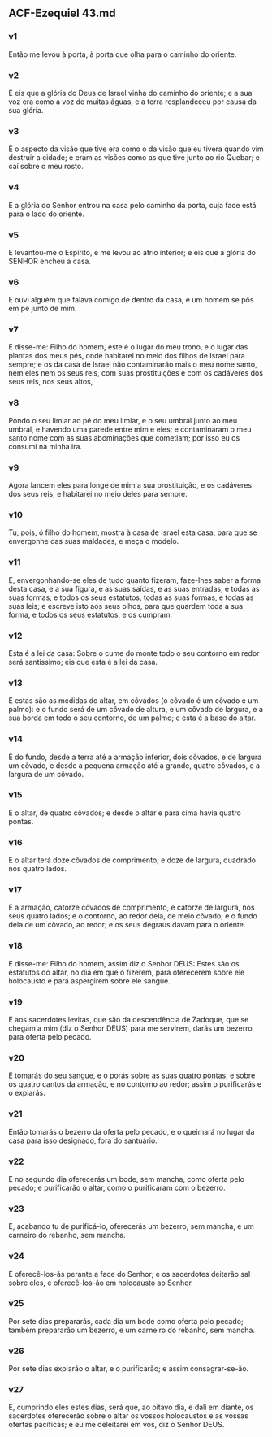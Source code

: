 ## ACF-Ezequiel 43.md
### v1
 Então me levou à porta, à porta que olha para o caminho do oriente.
### v2
 E eis que a glória do Deus de Israel vinha do caminho do oriente; e a sua voz era como a voz de muitas águas, e a terra resplandeceu por causa da sua glória.
### v3
 E o aspecto da visão que tive era como o da visão que eu tivera quando vim destruir a cidade; e eram as visões como as que tive junto ao rio Quebar; e caí sobre o meu rosto.
### v4
 E a glória do Senhor entrou na casa pelo caminho da porta, cuja face está para o lado do oriente.
### v5
 E levantou-me o Espírito, e me levou ao átrio interior; e eis que a glória do SENHOR encheu a casa.
### v6
 E ouvi alguém que falava comigo de dentro da casa, e um homem se pôs em pé junto de mim.
### v7
 E disse-me: Filho do homem, este é o lugar do meu trono, e o lugar das plantas dos meus pés, onde habitarei no meio dos filhos de Israel para sempre; e os da casa de Israel não contaminarão mais o meu nome santo, nem eles nem os seus reis, com suas prostituições e com os cadáveres dos seus reis, nos seus altos,
### v8
 Pondo o seu limiar ao pé do meu limiar, e o seu umbral junto ao meu umbral, e havendo uma parede entre mim e eles; e contaminaram o meu santo nome com as suas abominações que cometiam; por isso eu os consumi na minha ira.
### v9
 Agora lancem eles para longe de mim a sua prostituição, e os cadáveres dos seus reis, e habitarei no meio deles para sempre.
### v10
 Tu, pois, ó filho do homem, mostra à casa de Israel esta casa, para que se envergonhe das suas maldades, e meça o modelo.
### v11
 E, envergonhando-se eles de tudo quanto fizeram, faze-lhes saber a forma desta casa, e a sua figura, e as suas saídas, e as suas entradas, e todas as suas formas, e todos os seus estatutos, todas as suas formas, e todas as suas leis; e escreve isto aos seus olhos, para que guardem toda a sua forma, e todos os seus estatutos, e os cumpram.
### v12
 Esta é a lei da casa: Sobre o cume do monte todo o seu contorno em redor será santíssimo; eis que esta é a lei da casa.
### v13
 E estas são as medidas do altar, em côvados (o côvado é um côvado e um palmo): e o fundo será de um côvado de altura, e um côvado de largura, e a sua borda em todo o seu contorno, de um palmo; e esta é a base do altar.
### v14
 E do fundo, desde a terra até a armação inferior, dois côvados, e de largura um côvado, e desde a pequena armação até a grande, quatro côvados, e a largura de um côvado.
### v15
 E o altar, de quatro côvados; e desde o altar e para cima havia quatro pontas.
### v16
 E o altar terá doze côvados de comprimento, e doze de largura, quadrado nos quatro lados.
### v17
 E a armação, catorze côvados de comprimento, e catorze de largura, nos seus quatro lados; e o contorno, ao redor dela, de meio côvado, e o fundo dela de um côvado, ao redor; e os seus degraus davam para o oriente.
### v18
 E disse-me: Filho do homem, assim diz o Senhor DEUS: Estes são os estatutos do altar, no dia em que o fizerem, para oferecerem sobre ele holocausto e para aspergirem sobre ele sangue.
### v19
 E aos sacerdotes levitas, que são da descendência de Zadoque, que se chegam a mim (diz o Senhor DEUS) para me servirem, darás um bezerro, para oferta pelo pecado.
### v20
 E tomarás do seu sangue, e o porás sobre as suas quatro pontas, e sobre os quatro cantos da armação, e no contorno ao redor; assim o purificarás e o expiarás.
### v21
 Então tomarás o bezerro da oferta pelo pecado, e o queimará no lugar da casa para isso designado, fora do santuário.
### v22
 E no segundo dia oferecerás um bode, sem mancha, como oferta pelo pecado; e purificarão o altar, como o purificaram com o bezerro.
### v23
 E, acabando tu de purificá-lo, oferecerás um bezerro, sem mancha, e um carneiro do rebanho, sem mancha.
### v24
 E oferecê-los-ás perante a face do Senhor; e os sacerdotes deitarão sal sobre eles, e oferecê-los-ão em holocausto ao Senhor.
### v25
 Por sete dias prepararás, cada dia um bode como oferta pelo pecado; também prepararão um bezerro, e um carneiro do rebanho, sem mancha.
### v26
 Por sete dias expiarão o altar, e o purificarão; e assim consagrar-se-ão.
### v27
 E, cumprindo eles estes dias, será que, ao oitavo dia, e dali em diante, os sacerdotes oferecerão sobre o altar os vossos holocaustos e as vossas ofertas pacíficas; e eu me deleitarei em vós, diz o Senhor DEUS.

